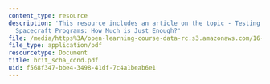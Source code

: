```yaml
---
content_type: resource
description: 'This resource includes an article on the topic - Testing in NASA Human-Rated
  Spacecraft Programs: How Much is Just Enough?'
file: /media/https%3A/open-learning-course-data-rc.s3.amazonaws.com/16-355j-software-engineering-concepts-fall-2005/f568f347bbe4349841df7c4a1beab6e1_brit_scha_cond.pdf
file_type: application/pdf
resourcetype: Document
title: brit_scha_cond.pdf
uid: f568f347-bbe4-3498-41df-7c4a1beab6e1
---
```

